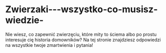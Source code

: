 # Zwierzaki---wszystko-co-musisz-wiedzie-
Nie wiesz, co zapewnić zwierzęciu, które mity to ściema albo po prostu interesuje cię historia domowników? Na tej stronie znajdziesz odpowiedzi na wszystkie twoje zmartwienia i pytania!
